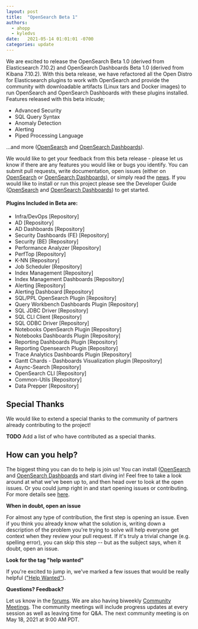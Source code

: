 ```yaml
---
layout: post
title:  "OpenSearch Beta 1"
authors: 
  - ahopp
  - kyledvs
date:   2021-05-14 01:01:01 -0700
categories: update
---
```


We are excited to release the OpenSearch Beta 1.0 (derived from Elasticsearch 7.10.2) and OpenSearch Dashboards Beta 1.0 (derived from Kibana 7.10.2). With this beta release, we  have refactored all the Open Distro for Elasticsearch plugins to work with OpenSearch and provide the community with downloadable artifacts (Linux tars and Docker images) to run OpenSearch and OpenSearch Dashboards with these plugins installed. Features released with this beta inlcude;

- Advanced Security
- SQL Query Syntax
- Anomaly Detection
- Alerting
- Piped Processing Language

...and more ([OpenSearch](https://github.com/opensearch-project/OpenSearch) and [OpenSearch Dashboards](https://github.com/opensearch-project/OpenSearch-Dashboards)). 

We would like to get your feedback from this beta release - please let us know if there are any features you would like or bugs you identify. You can submit pull requests, write documentation, open issues (either on [OpenSearch](https://github.com/opensearch-project/OpenSearch/issues) or [OpenSearch Dashboards](https://github.com/opensearch-project/OpenSearch-Dashboards/issues)), or simply read the [news](https://opensearch.org/blog/). If you would like to install or run this project please see the Developer Guide ([OpenSearch](https://github.com/opensearch-project/OpenSearch/blob/main/DEVELOPER_GUIDE.md) and [OpenSearch Dashboards](https://github.com/opensearch-project/OpenSearch-Dashboards/blob/main/DEVELOPER_GUIDE.md)) to get started.

#### Plugins Included in Beta are:

- Infra/DevOps [Repository]
- AD [Repository]
- AD Dashboards [Repository]
- Security Dashboards (FE) [Repository]
- Security (BE) [Repository]
- Performance Analyzer [Repository]
- PerfTop [Repository]
- K-NN [Repository]
- Job Scheduler [Repository]
- Index Management [Repository]
- Index Management Dashboards [Repository]
- Alerting [Repository]
- Alerting Dashboard [Repository]
- SQL/PPL OpenSearch Plugin [Repository]
- Query Workbench Dashboards Plugin [Repository]
- SQL JDBC Driver [Repository]
- SQL CLI Client [Repository]
- SQL ODBC Driver [Repository]
- Notebooks OpenSearch Plugin [Repository]
- Notebooks Dashboards Plugin [Repository]
- Reporting Dashboards Plugin [Repository]
- Reporting Opensearch Plugin [Repository]
- Trace Analytics Dashboards Plugin [Repository]
- Gantt Chards - Dashboards Visualization plugin [Repository]
- Async-Search [Repository]
- OpenSearch CLI [Repository]
- Common-Utils [Repository]
- Data Prepper [Repository]

## Special Thanks
We would like to extend a special thanks to the community of partners already contributing to the project! 

**TODO** Add a list of who have contributed as a special thanks.  

## How can you help?
The biggest thing you can do to help is join us! You can install ([OpenSearch](https://github.com/opensearch-project/OpenSearch/blob/main/DEVELOPER_GUIDE.md) and [OpenSearch Dashboards](https://github.com/opensearch-project/OpenSearch-Dashboards/blob/main/DEVELOPER_GUIDE.md) and start diving in! Feel free to take a look around at what we've been up to, and then head over to look at the open issues. Or you could jump right in and start opening issues or contributing. For more details see [here](https://github.com/opensearch-project/OpenSearch/blob/main/CONTRIBUTING.md).

**When in doubt, open an issue**

For almost any type of contribution, the first step is opening an issue. Even if you think you already know what the solution is, writing down a description of the problem you're trying to solve will help everyone get context when they review your pull request. If it's truly a trivial change (e.g. spelling error), you can skip this step -- but as the subject says, when it doubt, open an issue. 

**Look for the tag "help wanted"**

If you're excited to jump in, we've marked a few issues that would be really helpful (["Help Wanted"](https://github.com/opensearch-project/OpenSearch/issues?q=is%3Aissue+is%3Aopen+label%3A%22help+wanted%22)).

**Questions? Feedback?**

Let us know in the [forums](https://discuss.opendistrocommunity.dev/). We are also having biweekly [Community Meetings](https://www.meetup.com/Open-Distro-for-Elasticsearch-Meetup-Group/). The community meetings will include progress updates at every session as well as leaving time for Q&A. The next community meeting is on May 18, 2021 at
9:00 AM PDT.

